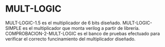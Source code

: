 # MULT-LOGIC
MULT-LOGIC-1.5 es el multiplicador de 6 bits diseñado.
MULT-LOGIC-SIMPLE es el multiplicador que monta verilog a partir de librería.
COMPROBACION-2-MULT-LOGIC es el banco de pruebas efectuado para verificar el correcto funcinamiento del multiplicador diseñado.
